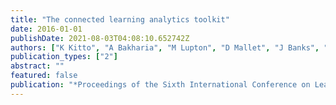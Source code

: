 ```yaml
---
title: "The connected learning analytics toolkit"
date: 2016-01-01
publishDate: 2021-08-03T04:08:10.652742Z
authors: ["K Kitto", "A Bakharia", "M Lupton", "D Mallet", "J Banks", "P Bruza", "A Pardo", " ..."]
publication_types: ["2"]
abstract: ""
featured: false
publication: "*Proceedings of the Sixth International Conference on Learning Analytics …*"
---
```


